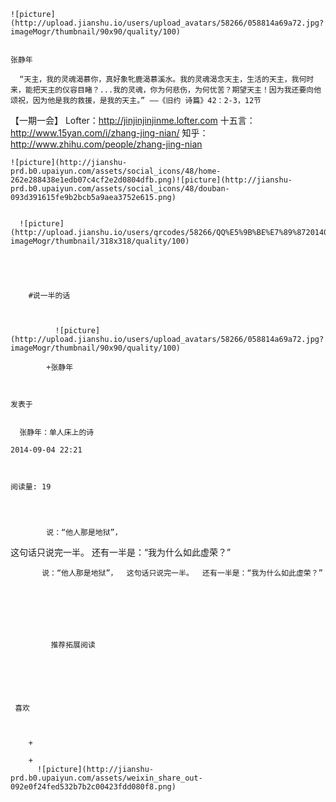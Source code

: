 
    
  
    ![picture](http://upload.jianshu.io/users/upload_avatars/58266/058814a69a72.jpg?imageMogr/thumbnail/90x90/quality/100)
    

    张静年
  
      “天主，我的灵魂渴慕你，真好象牝鹿渴慕溪水。我的灵魂渴念天主，生活的天主，我何时来，能把天主的仪容目睹？...我的灵魂，你为何悲伤，为何忧苦？期望天主！因为我还要向他颂祝，因为他是我的救援，是我的天主。” ——《旧约 诗篇》42：2-3，12节 
【一期一会】
Lofter：http://jinjinjinjinme.lofter.com
十五言：http://www.15yan.com/i/zhang-jing-nian/
知乎：http://www.zhihu.com/people/zhang-jing-nian


  
  
    ![picture](http://jianshu-prd.b0.upaiyun.com/assets/social_icons/48/home-262e288438e1edb07c4cf2e2d0804dfb.png)![picture](http://jianshu-prd.b0.upaiyun.com/assets/social_icons/48/douban-093d391615fe9b2bcb5a9aea3752e615.png)
  
    
      ![picture](http://upload.jianshu.io/users/qrcodes/58266/QQ%E5%9B%BE%E7%89%8720140806205724.jpg?imageMogr/thumbnail/318x318/quality/100)
    


    
      
        #说一半的话
        
          
            
              ![picture](http://upload.jianshu.io/users/upload_avatars/58266/058814a69a72.jpg?imageMogr/thumbnail/90x90/quality/100)
            
            +张静年
        
        
    
    发表于 

    
      张静年：单人床上的诗

    2014-09-04 22:21

    

    阅读量: 19
  


        
            说：“他人那是地狱”，
  这句话只说完一半。
  还有一半是：“我为什么如此虚荣？”

        
           说：“他人那是地狱”，  这句话只说完一半。  还有一半是：“我为什么如此虚荣？” 
      
    
    
      
      
      
          
             推荐拓展阅读
        
      
    
    
      
          
     喜欢

      
      
        +
                  
        +
          ![picture](http://jianshu-prd.b0.upaiyun.com/assets/weixin_share_out-092e0f24fed532b7b2c00423fdd080f8.png)
        
      
    
  


